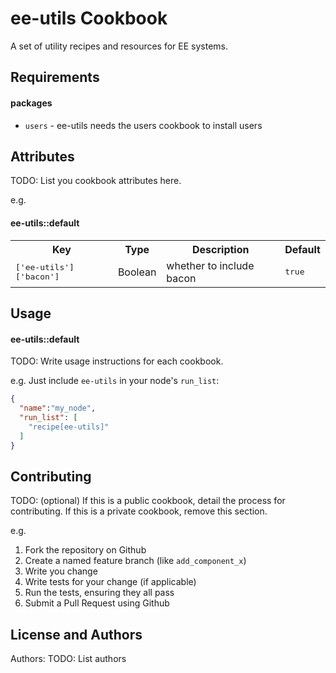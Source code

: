 ee-utils Cookbook
=================
A set of utility recipes and resources for EE systems.

Requirements
------------
#### packages
- `users` - ee-utils needs the users cookbook to install users

Attributes
----------
TODO: List you cookbook attributes here.

e.g.
#### ee-utils::default
<table>
  <tr>
    <th>Key</th>
    <th>Type</th>
    <th>Description</th>
    <th>Default</th>
  </tr>
  <tr>
    <td><tt>['ee-utils']['bacon']</tt></td>
    <td>Boolean</td>
    <td>whether to include bacon</td>
    <td><tt>true</tt></td>
  </tr>
</table>

Usage
-----
#### ee-utils::default
TODO: Write usage instructions for each cookbook.

e.g.
Just include `ee-utils` in your node's `run_list`:

```json
{
  "name":"my_node",
  "run_list": [
    "recipe[ee-utils]"
  ]
}
```

Contributing
------------
TODO: (optional) If this is a public cookbook, detail the process for contributing. If this is a private cookbook, remove this section.

e.g.
1. Fork the repository on Github
2. Create a named feature branch (like `add_component_x`)
3. Write you change
4. Write tests for your change (if applicable)
5. Run the tests, ensuring they all pass
6. Submit a Pull Request using Github

License and Authors
-------------------
Authors: TODO: List authors
